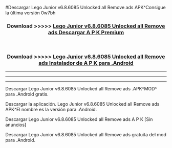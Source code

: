 #Descargar Lego Junior v6.8.6085 Unlocked all Remove ads  APK^Consigue la última versión 0w7bh



<div align="center">
<h3>Download >>>>> <a href="https://es-sites.web.app/?es= Lego Junior v6.8.6085 Unlocked all Remove ads ">Lego Junior v6.8.6085 Unlocked all Remove ads  Descargar A P K Premium</a></h3><br>

<h3>Download >>>>> <a href="https://es-sites.web.app/?es= Lego Junior v6.8.6085 Unlocked all Remove ads ">Lego Junior v6.8.6085 Unlocked all Remove ads  Instalador de A P K para .Android</a></h3>
</div>


----------------------------------------------------------

----------------------------------------------------------

----------------------------------------------------------

Descargar Lego Junior v6.8.6085 Unlocked all Remove ads  .APK^MOD^ para .Android gratis.

Descargar la aplicación. Lego Junior v6.8.6085 Unlocked all Remove ads  APK^El nombre es la versión para .Android.

Descargar Lego Junior v6.8.6085 Unlocked all Remove ads  A P K [Sin anuncios]

Descargar Lego Junior v6.8.6085 Unlocked all Remove ads  gratuita del mod para .Android.